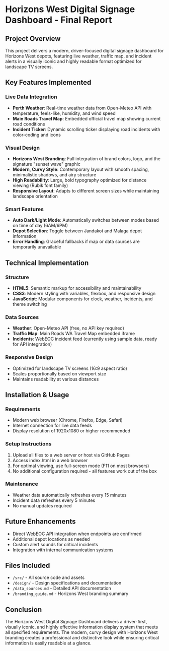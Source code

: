 # Horizons West Digital Signage Dashboard - Final Report

## Project Overview
This project delivers a modern, driver-focused digital signage dashboard for Horizons West depots, featuring live weather, traffic map, and incident alerts in a visually iconic and highly readable format optimized for landscape TV screens.

## Key Features Implemented

### Live Data Integration
- **Perth Weather**: Real-time weather data from Open-Meteo API with temperature, feels-like, humidity, and wind speed
- **Main Roads Travel Map**: Embedded official travel map showing current road conditions
- **Incident Ticker**: Dynamic scrolling ticker displaying road incidents with color-coding and icons

### Visual Design
- **Horizons West Branding**: Full integration of brand colors, logo, and the signature "sunset wave" graphic
- **Modern, Curvy Style**: Contemporary layout with smooth spacing, minimalistic shadows, and airy structure
- **High Readability**: Large, bold typography optimized for distance viewing (Rubik font family)
- **Responsive Layout**: Adapts to different screen sizes while maintaining landscape orientation

### Smart Features
- **Auto Dark/Light Mode**: Automatically switches between modes based on time of day (6AM/6PM)
- **Depot Selection**: Toggle between Jandakot and Malaga depot information
- **Error Handling**: Graceful fallbacks if map or data sources are temporarily unavailable

## Technical Implementation

### Structure
- **HTML5**: Semantic markup for accessibility and maintainability
- **CSS3**: Modern styling with variables, flexbox, and responsive design
- **JavaScript**: Modular components for clock, weather, incidents, and theme switching

### Data Sources
- **Weather**: Open-Meteo API (free, no API key required)
- **Traffic Map**: Main Roads WA Travel Map embedded iframe
- **Incidents**: WebEOC incident feed (currently using sample data, ready for API integration)

### Responsive Design
- Optimized for landscape TV screens (16:9 aspect ratio)
- Scales proportionally based on viewport size
- Maintains readability at various distances

## Installation & Usage

### Requirements
- Modern web browser (Chrome, Firefox, Edge, Safari)
- Internet connection for live data feeds
- Display resolution of 1920x1080 or higher recommended

### Setup Instructions
1. Upload all files to a web server or host via GitHub Pages
2. Access index.html in a web browser
3. For optimal viewing, use full-screen mode (F11 on most browsers)
4. No additional configuration required - all features work out of the box

### Maintenance
- Weather data automatically refreshes every 15 minutes
- Incident data refreshes every 5 minutes
- No manual updates required

## Future Enhancements
- Direct WebEOC API integration when endpoints are confirmed
- Additional depot locations as needed
- Custom alert sounds for critical incidents
- Integration with internal communication systems

## Files Included
- `/src/` - All source code and assets
- `/design/` - Design specifications and documentation
- `/data_sources.md` - Detailed API documentation
- `/branding_guide.md` - Horizons West branding summary

## Conclusion
The Horizons West Digital Signage Dashboard delivers a driver-first, visually iconic, and highly effective information display system that meets all specified requirements. The modern, curvy design with Horizons West branding creates a professional and distinctive look while ensuring critical information is easily readable at a glance.

